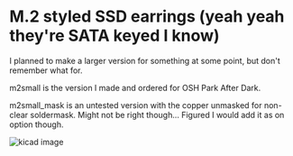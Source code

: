 # M.2 styled SSD earrings (yeah yeah they're SATA keyed I know)

I planned to make a larger version for something at some point, but don't remember what for.

m2small is the version I made and ordered for OSH Park After Dark.

m2small_mask is an untested version with the copper unmasked for non-clear soldermask. Might not be right though... Figured I would add it as on option though.

![kicad image](https://github.com/theking8694/pcbart/assets/27705324/42251e3e-fe25-4efc-86e3-c45209a772d0)
